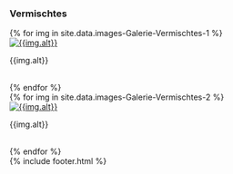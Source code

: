 ---
---

<h3>
  Vermischtes
</h3>
  <div class="row">
    {% for img in site.data.images-Galerie-Vermischtes-1 %}
    <div class="col-lg-4">
      <a href="{{img.link}}" title="{{img.alt}}" data-imagelightbox="d">
        <img class="img-thumbnail gallery" src="{{img.src}}" alt="{{img.alt}}"/>
      </a>
      <p>
        {{img.alt}}
      </p>
      <br />
    </div>
    {% endfor %}
  </div>
  <div class="row">
    {% for img in site.data.images-Galerie-Vermischtes-2 %}
    <div class="col-lg-4">
      <a href="{{img.link}}" title="{{img.alt}}" data-imagelightbox="d">
        <img class="img-thumbnail gallery" src="{{img.src}}" alt="{{img.alt}}"/>
      </a>
      <p>
        {{img.alt}}
      </p>
      <br />
    </div>
    {% endfor %}
  </div>
{% include footer.html %}

